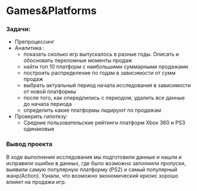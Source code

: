 # Games&Platforms

### Задачи:
- Препроцессинг
- Аналитика :
   - показать сколько игр выпускалось в разные годы. Описать и обосновать переломные моменты продаж
   - найти топ 10 платформ с наибольшими суммарными продажами
   - построить распределение по годам в зависимости от сумм продаж
   - выбрать актуальный период начала исследования в зависимости от новой платформы
   - после того, как опередлились с периодом, удалить все данные до начала периода
   - определить какие платформы лидируют по продажам
- Проверить гипотезу:
   - Средние пользовательские рейтинги платформ Xbox 360 и PS3 одинаковые
 
### Вывод проекта
В ходе выполнения исследования мы подготовили данные и нашли и исправили ошибки в данных, где было возможно заполнили пропуски, выявили самую популярную платформу (PS2) и самый популярный жанр(Action). Узнали, что возможно экономический кризис хорошо влияет на продажи игр.
